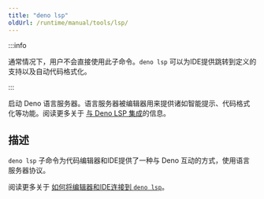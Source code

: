 ```yaml
---
title: "deno lsp"
oldUrl: /runtime/manual/tools/lsp/
---
```


:::info

通常情况下，用户不会直接使用此子命令。`deno lsp` 可以为IDE提供跳转到定义的支持以及自动代码格式化。

:::

启动 Deno 语言服务器。语言服务器被编辑器用来提供诸如智能提示、代码格式化等功能。阅读更多关于 [与 Deno LSP 集成](/runtime/reference/lsp_integration/)的信息。

## 描述

`deno lsp` 子命令为代码编辑器和IDE提供了一种与 Deno 互动的方式，使用语言服务器协议。

阅读更多关于 [如何将编辑器和IDE连接到 `deno lsp`](https://deno.land/manual@v1.42.4/getting_started/setup_your_environment#editors-and-ides)。